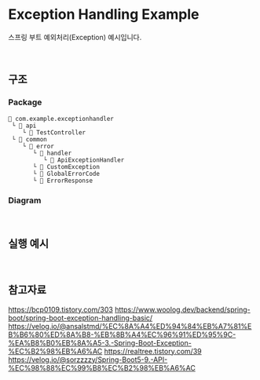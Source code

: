 # Exception Handling Example
스프링 부트 예외처리(Exception) 예시입니다.

<br/>

## 구조



### Package
```
📁 com.example.exceptionhandler
 └ 📁 api
    └ 📄 TestController
 └ 📁 common
    └ 📁 error
       └ 📁 handler 
          └ 📄 ApiExceptionHandler
       └ 📄 CustomException
       └ 📄 GlobalErrorCode
       └ 📄 ErrorResponse
```

### Diagram

<br/>

## 실행 예시


<br/>

## 참고자료
https://bcp0109.tistory.com/303
https://www.woolog.dev/backend/spring-boot/spring-boot-exception-handling-basic/
https://velog.io/@ansalstmd/%EC%8A%A4%ED%94%84%EB%A7%81%EB%B6%80%ED%8A%B8-%EB%8B%A4%EC%96%91%ED%95%9C-%EA%B8%B0%EB%8A%A5-3.-Spring-Boot-Exception-%EC%B2%98%EB%A6%AC
https://realtree.tistory.com/39
https://velog.io/@sorzzzzy/Spring-Boot5-9.-API-%EC%98%88%EC%99%B8%EC%B2%98%EB%A6%AC

